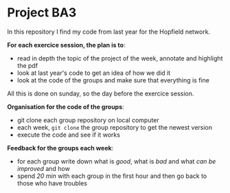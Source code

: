 # Project BA3
In this repository I find my code from last year for the Hopfield network. 

**For each exercice session, the plan is to**: 

- read in depth the topic of the project of the week, annotate and highlight the pdf
- look at last year's code to get an idea of how we did it
- look at the code of the groups and make sure that everything is fine

All this is done on sunday, so the day before the exercice session. 

**Organisation for the code of the groups**: 

- git clone each group repository on local computer
- each week, `git clone` the group repository to get the newest version
- execute the code and see if it works 

**Feedback for the groups each week**: 
- for each group write down what is *good*, what is *bad* and what *can be improved* and how
- spend *20 min* with each group in the first hour and then go back to those who have troubles
